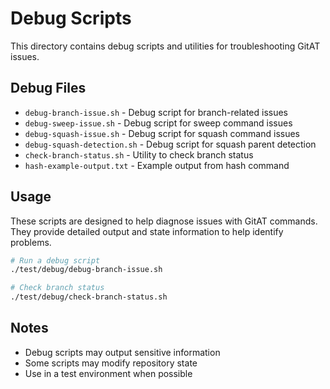 # Debug Scripts

This directory contains debug scripts and utilities for troubleshooting GitAT issues.

## Debug Files

- `debug-branch-issue.sh` - Debug script for branch-related issues
- `debug-sweep-issue.sh` - Debug script for sweep command issues
- `debug-squash-issue.sh` - Debug script for squash command issues
- `debug-squash-detection.sh` - Debug script for squash parent detection
- `check-branch-status.sh` - Utility to check branch status
- `hash-example-output.txt` - Example output from hash command

## Usage

These scripts are designed to help diagnose issues with GitAT commands. They provide detailed output and state information to help identify problems.

```bash
# Run a debug script
./test/debug/debug-branch-issue.sh

# Check branch status
./test/debug/check-branch-status.sh
```

## Notes

- Debug scripts may output sensitive information
- Some scripts may modify repository state
- Use in a test environment when possible
